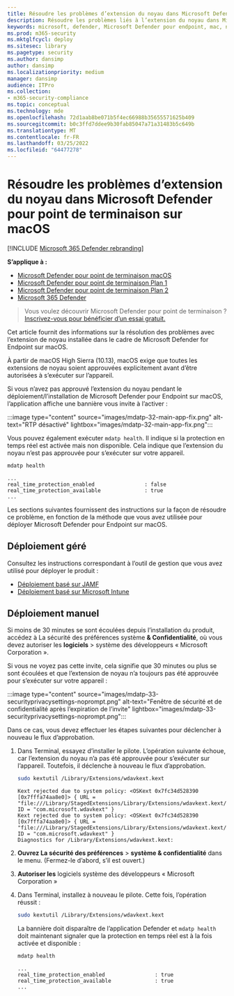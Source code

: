 ```yaml
---
title: Résoudre les problèmes d’extension du noyau dans Microsoft Defender pour point de terminaison sur macOS
description: Résoudre les problèmes liés à l’extension du noyau dans Microsoft Defender pour point de terminaison sur macOS.
keywords: microsoft, defender, Microsoft Defender pour endpoint, mac, noyau, extension
ms.prod: m365-security
ms.mktglfcycl: deploy
ms.sitesec: library
ms.pagetype: security
ms.author: dansimp
author: dansimp
ms.localizationpriority: medium
manager: dansimp
audience: ITPro
ms.collection:
- m365-security-compliance
ms.topic: conceptual
ms.technology: mde
ms.openlocfilehash: 72d1aab8be071b5f4ec66988b35655571625b409
ms.sourcegitcommit: b0c3ffd7ddee9b30fab85047a71a31483b5c649b
ms.translationtype: MT
ms.contentlocale: fr-FR
ms.lasthandoff: 03/25/2022
ms.locfileid: "64477278"
---
```

# <a name="troubleshoot-kernel-extension-issues-in-microsoft-defender-for-endpoint-on-macos"></a>Résoudre les problèmes d’extension du noyau dans Microsoft Defender pour point de terminaison sur macOS

[!INCLUDE [Microsoft 365 Defender rebranding](../../includes/microsoft-defender.md)]


**S’applique à :**

- [Microsoft Defender pour point de terminaison macOS](microsoft-defender-endpoint-mac.md)
- [Microsoft Defender pour point de terminaison Plan 1](https://go.microsoft.com/fwlink/p/?linkid=2154037)
- [Microsoft Defender pour point de terminaison Plan 2](https://go.microsoft.com/fwlink/p/?linkid=2154037)
- [Microsoft 365 Defender](https://go.microsoft.com/fwlink/?linkid=2118804)

> Vous voulez découvrir Microsoft Defender pour point de terminaison ? [Inscrivez-vous pour bénéficier d’un essai gratuit.](https://signup.microsoft.com/create-account/signup?products=7f379fee-c4f9-4278-b0a1-e4c8c2fcdf7e&ru=https://aka.ms/MDEp2OpenTrial?ocid=docs-wdatp-exposedapis-abovefoldlink)

Cet article fournit des informations sur la résolution des problèmes avec l’extension de noyau installée dans le cadre de Microsoft Defender for Endpoint sur macOS.

À partir de macOS High Sierra (10.13), macOS exige que toutes les extensions de noyau soient approuvées explicitement avant d’être autorisées à s’exécuter sur l’appareil.

Si vous n’avez pas approuvé l’extension du noyau pendant le déploiement/l’installation de Microsoft Defender pour Endpoint sur macOS, l’application affiche une bannière vous invite à l’activer :

:::image type="content" source="images/mdatp-32-main-app-fix.png" alt-text="RTP désactivé" lightbox="images/mdatp-32-main-app-fix.png":::

Vous pouvez également exécuter ```mdatp health```. Il indique si la protection en temps réel est activée mais non disponible. Cela indique que l’extension du noyau n’est pas approuvée pour s’exécuter sur votre appareil.

```bash
mdatp health
```
```Output
...
real_time_protection_enabled                : false
real_time_protection_available              : true
...
```

Les sections suivantes fournissent des instructions sur la façon de résoudre ce problème, en fonction de la méthode que vous avez utilisée pour déployer Microsoft Defender pour Endpoint sur macOS.

## <a name="managed-deployment"></a>Déploiement géré

Consultez les instructions correspondant à l’outil de gestion que vous avez utilisé pour déployer le produit :

- [Déploiement basé sur JAMF](mac-install-with-jamf.md)
- [Déploiement basé sur Microsoft Intune](mac-install-with-intune.md#create-system-configuration-profiles)

## <a name="manual-deployment"></a>Déploiement manuel

Si moins de 30 minutes se sont écoulées depuis l’installation du produit, accédez à La  sécurité des préférences système **& Confidentialité**, où vous devez autoriser les **logiciels** \> système des développeurs « Microsoft Corporation ».

Si vous ne voyez pas cette invite, cela signifie que 30 minutes ou plus se sont écoulées et que l’extension de noyau n’a toujours pas été approuvée pour s’exécuter sur votre appareil :

:::image type="content" source="images/mdatp-33-securityprivacysettings-noprompt.png" alt-text="Fenêtre de sécurité et de confidentialité après l’expiration de l’invite" lightbox="images/mdatp-33-securityprivacysettings-noprompt.png":::

Dans ce cas, vous devez effectuer les étapes suivantes pour déclencher à nouveau le flux d’approbation.

1. Dans Terminal, essayez d’installer le pilote. L’opération suivante échoue, car l’extension du noyau n’a pas été approuvée pour s’exécuter sur l’appareil. Toutefois, il déclenche à nouveau le flux d’approbation.

    ```bash
    sudo kextutil /Library/Extensions/wdavkext.kext
    ```

    ```Output
    Kext rejected due to system policy: <OSKext 0x7fc34d528390 [0x7fffa74aa8e0]> { URL = "file:///Library/StagedExtensions/Library/Extensions/wdavkext.kext/", ID = "com.microsoft.wdavkext" }
    Kext rejected due to system policy: <OSKext 0x7fc34d528390 [0x7fffa74aa8e0]> { URL = "file:///Library/StagedExtensions/Library/Extensions/wdavkext.kext/", ID = "com.microsoft.wdavkext" }
    Diagnostics for /Library/Extensions/wdavkext.kext:
    ```

2. **Ouvrez La sécurité des préférences** \> **système & confidentialité** dans le menu. (Fermez-le d’abord, s’il est ouvert.)

3. **Autoriser les** logiciels système des développeurs « Microsoft Corporation »

4. Dans Terminal, installez à nouveau le pilote. Cette fois, l’opération réussit :

    ```bash
    sudo kextutil /Library/Extensions/wdavkext.kext
    ```

    La bannière doit disparaître de l’application Defender et ```mdatp health``` doit maintenant signaler que la protection en temps réel est à la fois activée et disponible :

    ```bash
    mdatp health
    ```

    ```Output
    ...
    real_time_protection_enabled                : true
    real_time_protection_available              : true
    ...
    ```
